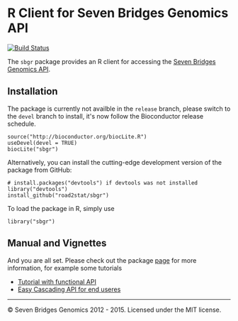 # R Client for Seven Bridges Genomics API

[![Build Status](https://travis-ci.org/road2stat/sbgr.png?branch=master)](https://travis-ci.org/road2stat/sbgr)

The `sbgr` package provides an R client for accessing the [Seven Bridges Genomics API](http://developer.sbgenomics.com/).

## Installation

The package is currently not availble in the `release` branch, please switch to the `devel` branch to install, it's now follow the Bioconductor release schedule.

```
source("http://bioconductor.org/biocLite.R")
useDevel(devel = TRUE)
biocLite("sbgr")
```

Alternatively, you can install the cutting-edge development version of the package from GitHub:

```
# install.packages("devtools") if devtools was not installed
library("devtools")
install_github("road2stat/sbgr")
```

To load the package in R, simply use

```
library("sbgr")
```

## Manual and Vignettes

And you are all set. Please check out the package [page](https://www.bioconductor.org/packages/devel/bioc/html/sbgr.html) for more information, for example some tutorials


- [Tutorial with functional API](http://www.bioconductor.org/packages/devel/bioc/vignettes/sbgr/inst/doc/sbgr.html) 
- [Easy Cascading API for end useres](https://www.bioconductor.org/packages/devel/bioc/vignettes/sbgr/inst/doc/easy_api.html)

<hr>

© Seven Bridges Genomics 2012 - 2015. Licensed under the MIT license.